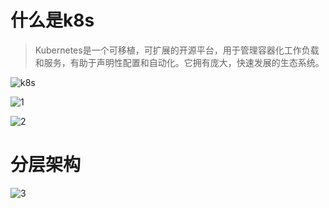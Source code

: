 
# 什么是k8s
> Kubernetes是一个可移植，可扩展的开源平台，用于管理容器化工作负载和服务，有助于声明性配置和自动化。它拥有庞大，快速发展的生态系统。

![k8s](https://raw.githubusercontent.com/kubernetes/kubernetes/release-1.2/docs/design/architecture.png)

![1](https://feisky.gitbooks.io/kubernetes/architecture/images/14791969222306.png)

![2](https://feisky.gitbooks.io/kubernetes/architecture/images/14791969311297.png)

# 分层架构

![3](https://feisky.gitbooks.io/kubernetes/architecture/images/14937095836427.jpg)